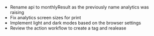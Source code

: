 - Rename api to monthlyResult as the previously name analytics was raising
- Fix analytics screen sizes for print
- Implement light and dark modes based on the browser settings
- Review the action workflow to create a tag and realease

